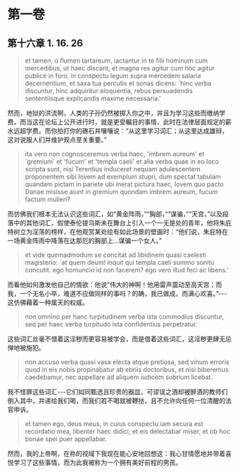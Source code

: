 # 第一卷
## 第十六章 1. 16. 26

> et tamen, o flumen tartareum, iactantur in te filii hominum cum mercedibus, ut haec discant, et magna res agitur cum hoc agitur publice in foro, in conspectu legum supra mercedem salaria decernentium, et saxa tua percutis et sonas dicens: `hinc verba discuntur, hinc adquiritur eloquentia, rebus persuadendis sententiisque explicandis maxime necessaria.'

然而，地狱的洪流啊，人类的子孙仍然被掷入你之中，并且为学习这些而缴纳学费。而当这在论坛上公开进行时，就是更受瞩目的事情，此时在法律层面规定的薪水远超学费。而你拍打你的礁石并嚷嚷说：“从这里学习词汇；从这里达成雄辩，这对说服人们并维护观点至关重要。”

> ita vero non cognosceremus verba haec, 'imbrem aureum' et 'gremium' et 'fucum' et 'templa caeli' et alia verba quae in eo loco scripta sunt, nisi Terentius induceret nequam adulescentem proponentem sibi Iovem ad exemplum stupri, dum spectat tabulam quandam pictam in pariete ubi inerat pictura haec, Iovem quo pacto Danae misisse aiunt in gremium quondam imbrem aureum, fucum factum mulieri?

而仿佛我们根本无法认识这些词汇，如“黄金阵雨，”“胸部，”“谋骗，”“天宫，”以及段落中的其他词汇，假使泰伦提乌斯未在舞台上引入一个一无是处的青年，他将朱庇特树立为淫荡的榜样，在他观赏某处绘有如此场景的壁画时：“他们说，朱庇特在一场黄金阵雨中降落在达那厄的胸部上...谋骗一个女人。”

> et vide quemadmodum se concitat ad libidinem quasi caelesti magisterio: `at quem deum! inquit qui templa caeli summo sonitu concutit. ego homuncio id non facerem? ego vero illud feci ac libens.'

而看他如何激发他自己的情欲：他说“伟大的神啊！他用雷声震动至高天宫；而我，一个无名小卒，难道不应做同样的事吗？的确，我已做成，而满心欢喜。”---这仿佛藉着一种属天的权威。

> non omnino per hanc turpitudinem verba ista commodius discuntur, sed per haec verba turpitudo ista confidentius perpetratur.

这些词汇丝毫不借着这淫秽而更容易被学会，而是借着这些词汇，这淫秽更肆无忌惮地被施犯。

> non accuso verba quasi vasa electa atque pretiosa, sed vinum erroris quod in eis nobis propinabatur ab ebriis doctoribus, et nisi biberemus caedebamur, nec appellare ad aliquem iudicem sobrium licebat. 

我不怪罪这些词汇---它们如同甄选且珍贵的器皿，可谬误之酒却被醉酒的教师们倒入其中，并递给我们喝，而我们若不喝就被鞭挞，且不允许向任何一位清醒的法官申诉。

> et tamen ego, deus meus, in cuius conspectu iam secura est recordatio mea, libenter haec didici, et eis delectabar miser, et ob hoc bonae spei puer appellabar.

然而，我的上帝啊，在祢的视域下我现在能心安地回想这：我心甘情愿地并带着喜悦学习了这些事情，而为此我被称为一个拥有美好前程的男孩。


